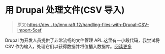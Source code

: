 # 用 Drupal 处理文件(CSV 导入)

> 原文:[https://dev . to/inno raft 12/handling-files-with-Drupal-CSV-import-5cef](https://dev.to/innoraft12/handling-files-with-drupal-csv-import-5cef)

Drupal 为开发人员提供了非常流畅的文件管理 API..这里有一小段代码，我尝试将 CSV 作为输入，处理它们以获得数据并将值插入数据库。[阅读更多](https://www.innoraft.com/blogs/handling-files-drupal-csv-import)